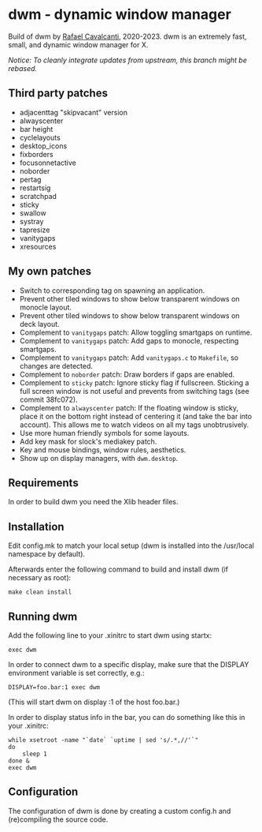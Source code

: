 # dwm - dynamic window manager

Build of dwm by [Rafael Cavalcanti](https://rafaelc.org/dev), 2020-2023. dwm is an extremely fast, small, and dynamic window manager for X.

_Notice: To cleanly integrate updates from upstream, this branch might be rebased._

## Third party patches

- adjacenttag "skipvacant" version
- alwayscenter
- bar height
- cyclelayouts
- desktop_icons
- fixborders
- focusonnetactive
- noborder
- pertag
- restartsig
- scratchpad
- sticky
- swallow
- systray
- tapresize
- vanitygaps
- xresources

## My own patches

- Switch to corresponding tag on spawning an application.
- Prevent other tiled windows to show below transparent windows on monocle layout.
- Prevent other tiled windows to show below transparent windows on deck layout.
- Complement to `vanitygaps` patch: Allow toggling smartgaps on runtime.
- Complement to `vanitygaps` patch: Add gaps to monocle, respecting smartgaps.
- Complement to `vanitygaps` patch: Add `vanitygaps.c` to `Makefile`, so changes are detected.
- Complement to `noborder` patch: Draw borders if gaps are enabled.
- Complement to `sticky` patch: Ignore sticky flag if fullscreen. Sticking a full screen window is not useful and prevents from switching tags (see commit 38fc072).
- Complement to `alwayscenter` patch: If the floating window is sticky, place it on the bottom right instead of centering it (and take the bar into account). This allows me to watch videos on all my tags unobtrusively.
- Use more human friendly symbols for some layouts.
- Add key mask for slock's mediakey patch.
- Key and mouse bindings, window rules, aesthetics.
- Show up on display managers, with `dwm.desktop`.

## Requirements

In order to build dwm you need the Xlib header files.

## Installation

Edit config.mk to match your local setup (dwm is installed into
the /usr/local namespace by default).

Afterwards enter the following command to build and install dwm (if
necessary as root):

    make clean install

## Running dwm

Add the following line to your .xinitrc to start dwm using startx:

    exec dwm

In order to connect dwm to a specific display, make sure that
the DISPLAY environment variable is set correctly, e.g.:

    DISPLAY=foo.bar:1 exec dwm

(This will start dwm on display :1 of the host foo.bar.)

In order to display status info in the bar, you can do something
like this in your .xinitrc:

    while xsetroot -name "`date` `uptime | sed 's/.*,//'`"
    do
    	sleep 1
    done &
    exec dwm

## Configuration

The configuration of dwm is done by creating a custom config.h
and (re)compiling the source code.
